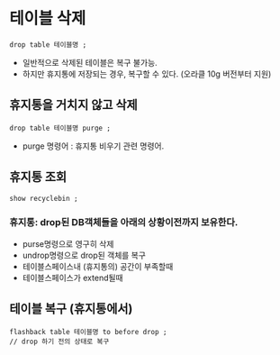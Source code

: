 # 테이블 삭제 
```
drop table 테이블명 ; 
```
- 일반적으로 삭제된 테이블은 복구 불가능. 
- 하지만 휴지통에 저장되는 경우, 복구할 수 있다. (오라클 10g 버전부터 지원)

## 휴지통을 거치지 않고 삭제
```
drop table 테이블명 purge ; 
```
- purge 명령어 : 휴지통 비우기 관련 명령어. 

## 휴지통 조회
```
show recyclebin ; 
```
### 휴지통: drop된 DB객체들을 아래의 상황이전까지 보유한다.
- purse명령으로 영구히 삭제
- undrop명령으로 drop된 객체를 복구
- 테이블스페이스내 (휴지통의) 공간이 부족할때
- 테이블스페이스가 extend될때

## 테이블 복구 (휴지통에서)
```
flashback table 테이블명 to before drop ; 
// drop 하기 전의 상태로 복구
```
